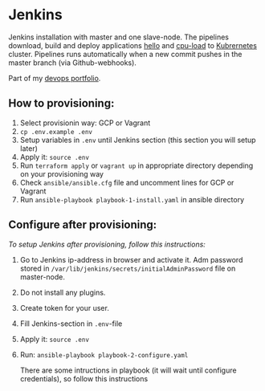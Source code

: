 # Jenkins

Jenkins installation with master and one slave-node. The pipelines download, build and deploy applications [hello](https://github.com/morion-devops/hello) and [cpu-load](https://github.com/morion-devops/cpu-load) to [Kubrernetes](https://github.com/morion-devops/kubernetes) cluster. Pipelines runs automatically when a new commit pushes in the master branch (via Github-webhooks).

Part of my [devops portfolio](https://morion-devops.github.io/).

## How to provisioning:
1. Select provisionin way: GCP or Vagrant
1. `cp .env.example .env`
1. Setup variables in `.env` until Jenkins section (this section you will setup later)
1. Apply it: `source .env`
1. Run `terraform apply` or `vagrant up` in appropriate directory depending on your provisioning way
1. Check `ansible/ansible.cfg` file and uncomment lines for GCP or Vagrant
1. Run `ansible-playbook playbook-1-install.yaml` in ansible directory

## Configure after provisioning:

*To setup Jenkins after provisioning, follow this instructions:*

1. Go to Jenkins ip-address in browser and activate it. Adm password stored in `/var/lib/jenkins/secrets/initialAdminPassword` file on master-node.

1. Do not install any plugins.

1. Create token for your user.

1. Fill Jenkins-section in `.env`-file

1. Apply it: `source .env`

1. Run: `ansible-playbook playbook-2-configure.yaml`
   
   There are some intructions in playbook (it will wait until configure credentials), so follow this instructions